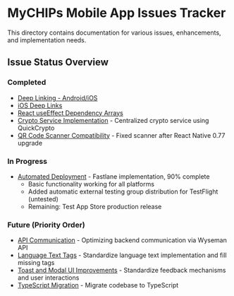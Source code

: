 # MyCHIPs Mobile App Issues Tracker

This directory contains documentation for various issues, enhancements, and implementation needs.

## Issue Status Overview

### Completed
- [Deep Linking - Android/iOS](deep-linking.md)
- [iOS Deep Links](ios_deeplinks.md) 
- [React useEffect Dependency Arrays](use_effect.md)
- [Crypto Service Implementation](crypto_service.md) - Centralized crypto service using QuickCrypto
- [QR Code Scanner Compatibility](scanner.md) - Fixed scanner after React Native 0.77 upgrade

### In Progress
- [Automated Deployment](autodeploy.md) - Fastlane implementation, 90% complete
  - Basic functionality working for all platforms
  - Added automatic external testing group distribution for TestFlight (untested)
  - Remaining: Test App Store production release

### Future (Priority Order)
- [API Communication](api_comm.md) - Optimizing backend communication via Wyseman API
- [Language Text Tags](lang_text.md) - Standardize language text implementation and fill missing tags
- [Toast and Modal UI Improvements](toasting.md) - Standardize feedback mechanisms and user interactions
- [TypeScript Migration](ts_migrate.md) - Migrate codebase to TypeScript